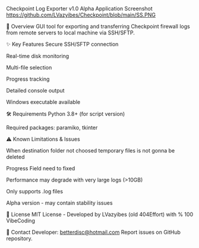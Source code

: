 Checkpoint Log Exporter v1.0 Alpha
Application Screenshot
https://github.com/LVazyibes/Checkpoint/blob/main/SS.PNG


🌟 Overview
GUI tool for exporting and transferring Checkpoint firewall logs from remote servers to local machine via SSH/SFTP.

✨ Key Features
Secure SSH/SFTP connection

Real-time disk monitoring

Multi-file selection

Progress tracking

Detailed console output

Windows executable available

🛠 Requirements
Python 3.8+ (for script version)

Required packages: paramiko, tkinter



⚠️ Known Limitations & Issues

When destination folder not choosed temporary files is not gonna be deleted

Progress Field need to fixed

Performance may degrade with very large logs (>10GB)

Only supports .log files

Alpha version - may contain stability issues

📜 License
MIT License - Developed by LVazyibes (old 404Effort) with % 100 VibeCoding

📧 Contact
Developer: betterdisc@hotmail.com
Report issues on GitHub repository.


